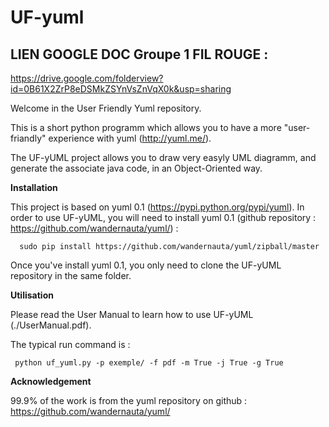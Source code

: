 # UF-yuml


LIEN GOOGLE DOC Groupe 1 FIL ROUGE :
--------------------------------------------------------------------------------

https://drive.google.com/folderview?id=0B61X2ZrP8eDSMkZSYnVsZnVqX0k&usp=sharing



Welcome in the User Friendly Yuml repository.

This is a short python programm which allows you to have a more "user-friandly" experience with yuml (http://yuml.me/).

The UF-yUML project allows you to draw very easyly UML diagramm, and generate the associate java code, in an Object-Oriented way.

<b>Installation</b>

This project is based on yuml 0.1 (https://pypi.python.org/pypi/yuml). In order to use UF-yUML, you will need to install yuml 0.1 (github repository : https://github.com/wandernauta/yuml/) : 

      sudo pip install https://github.com/wandernauta/yuml/zipball/master

Once you've install yuml 0.1, you only need to clone the UF-yUML repository in the same folder.


<b>Utilisation</b>

Please read the User Manual to learn how to use UF-yUML (./UserManual.pdf).

The typical run command is :

     python uf_yuml.py -p exemple/ -f pdf -m True -j True -g True


<b> Acknowledgement </b>

99.9% of the work is from the yuml repository on github : https://github.com/wandernauta/yuml/
